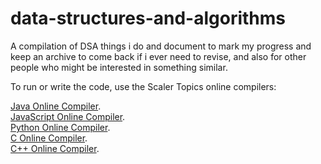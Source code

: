 # data-structures-and-algorithms
A compilation of DSA things i do and document to mark my progress and keep an archive to come back if i ever need to revise, and also for other people who might be interested in something similar.

To run or write the code, use the Scaler Topics online compilers:

[Java Online Compiler](https://www.scaler.com/topics/java/online-java-compiler/).<br/>[JavaScript Online Compiler](https://www.scaler.com/topics/javascript/online-javascript-compiler/).<br/>[Python Online Compiler](https://www.scaler.com/topics/python/online-python-compiler/).<br/>[C Online Compiler](https://www.scaler.com/topics/c/online-c-compiler/).<br/>[C++ Online Compiler](https://www.scaler.com/topics/cpp/online-cpp-compiler/).<br/>



